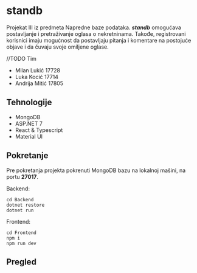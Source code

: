# standb

Projekat III iz predmeta Napredne baze podataka. **_standb_** omogućava postavljanje i pretraživanje oglasa o nekretninama. Takođe, registrovani korisnici imaju mogućnost da postavljaju pitanja i komentare na postojuće objave i da čuvaju svoje omiljene oglase.

//TODO Tim

- Milan Lukić 17728
- Luka Kocić 17714
- Andrija Mitić 17805

## Tehnologije

- MongoDB
- ASP.NET 7
- React & Typescript
- Material UI

## Pokretanje

Pre pokretanja projekta pokrenuti MongoDB bazu na lokalnoj mašini, na portu **27017**.

Backend:

```
cd Backend
dotnet restore
dotnet run
```

Frontend:

```
cd Frontend
npm i
npm run dev
```

## Pregled
